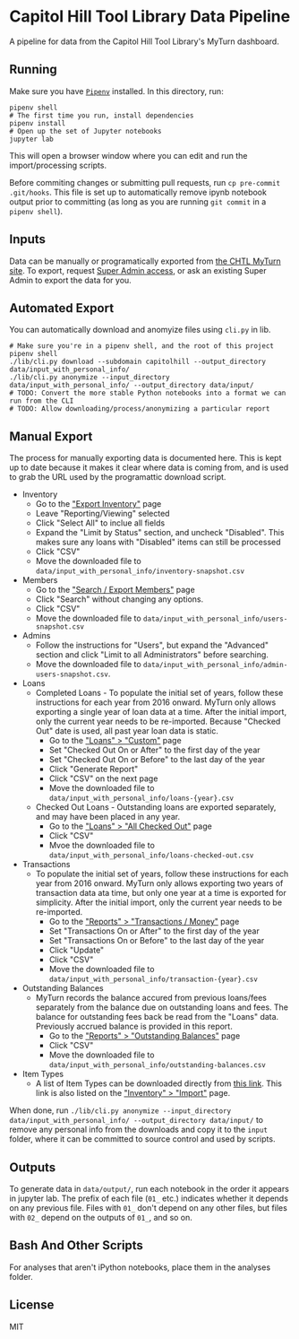 # Capitol Hill Tool Library Data Pipeline

A pipeline for data from the Capitol Hill Tool Library's MyTurn dashboard.

## Running

Make sure you have [`Pipenv`](https://docs.pipenv.org/) installed. In this directory, run:

```
pipenv shell
# The first time you run, install dependencies
pipenv install
# Open up the set of Jupyter notebooks
jupyter lab
```

This will open a browser window where you can edit and run the import/processing scripts.

Before commiting changes or submitting pull requests, run `cp pre-commit .git/hooks`. This file is set up to automatically remove ipynb notebook output prior to committing (as long as you are running `git commit` in a `pipenv shell`).

## Inputs

Data can be manually or programatically exported from [the CHTL MyTurn site](https://capitolhill.myturn.com/).  To export, request [Super Admin access](https://support.myturn.com/hc/en-us/articles/205664648-Creating-Additional-Admin-Users), or ask an existing Super Admin to export the data for you.


## Automated Export

You can automatically download and anomyize files using `cli.py` in lib.

```
# Make sure you're in a pipenv shell, and the root of this project
pipenv shell
./lib/cli.py download --subdomain capitolhill --output_directory data/input_with_personal_info/
./lib/cli.py anonymize --input_directory data/input_with_personal_info/ --output_directory data/input/
# TODO: Convert the more stable Python notebooks into a format we can run from the CLI
# TODO: Allow downloading/process/anonymizing a particular report
```

## Manual Export

The process for manually exporting data is documented here. This is kept up to date because it makes it clear where data is coming from, and is used to grab the URL used by the programattic download script.

* Inventory
  * Go to the ["Export Inventory"](https://capitolhill.myturn.com/library/orgInventory/report) page
  * Leave "Reporting/Viewing" selected
  * Click "Select All" to inclue all fields
  * Expand the "Limit by Status" section, and uncheck "Disabled".  This makes sure any loans with "Disabled" items can still be processed
  * Click "CSV"
  * Move the downloaded file to `data/input_with_personal_info/inventory-snapshot.csv`
* Members
  * Go to the ["Search / Export Members"](https://capitolhill.myturn.com/library/orgMembership/searchUsers) page
  * Click "Search" without changing any options.
  * Click "CSV"
  * Move the downloaded file to `data/input_with_personal_info/users-snapshot.csv`
* Admins
  * Follow the instructions for "Users", but expand the "Advanced" section and click "Limit to all Administrators" before searching.
  * Move the downloaded file to `data/input_with_personal_info/admin-users-snapshot.csv`.
* Loans
  * Completed Loans - To populate the initial set of years, follow these instructions for each year from 2016 onward.  MyTurn only allows exporting a single year of loan data at a time. After the initial import, only the current year needs to be re-imported. Because "Checked Out" date is used, all past year loan data is static.
      * Go to the ["Loans" > "Custom"](https://capitolhill.myturn.com/library/orgLoan/reportParameters) page
      * Set "Checked Out On or After" to the first day of the year
      * Set "Checked Out On or Before" to the last day of the year
      * Click "Generate Report"
      * Click "CSV" on the next page
      * Move the downloaded file to `data/input_with_personal_info/loans-{year}.csv`
  * Checked Out Loans - Outstanding loans are exported separately, and may have been placed in any year.
      * Go to the ["Loans" > "All Checked Out"](https://capitolhill.myturn.com/library/orgLoan/list) page
      * Click "CSV"
      * Mvoe the downloaded file to `data/input_with_personal_info/loans-checked-out.csv`
* Transactions
  * To populate the initial set of years, follow these instructions for each year from 2016 onward. MyTurn only allows exporting two years of transaction data ata time, but only one year at a time is exported for simplicity.  After the initial import, only the current year needs to be re-imported.
    * Go to the ["Reports" > "Transactions / Money"](https://capitolhill.myturn.com/library/orgMyOrganization/moneyReport) page
    * Set "Transactions On or After" to the first day of the year
    * Set "Transactions On or Before" to the last day of the year
    * Click "Update"
    * Click "CSV"
    * Move the downloaded file to `data/input_with_personal_info/transaction-{year}.csv`
* Outstanding Balances
  * MyTurn records the balance accured from previous loans/fees separately from the balance due on outstanding loans and fees. The balance for outstanding fees back be read from the "Loans" data. Previously accrued balance is provided in this report.
    * Go to the ["Reports" > "Outstanding Balances"](https://capitolhill.myturn.com/library/onAccount/list) page
    * Click "CSV"
    * Move the downloaded file to `data/input_with_personal_info/outstanding-balances.csv`
* Item Types
  * A list of Item Types can be downloaded directly from [this link](https://capitolhill.myturn.com/library/orgDefaults/export?format=csv&extension=csv). This link is also listed on the ["Inventory" > "Import"](https://capitolhill.myturn.com/library/orgInventory/importInventory) page.

When done, run `./lib/cli.py anonymize --input_directory data/input_with_personal_info/ --output_directory data/input/` to remove any personal info from the downloads and copy it to the `input` folder, where it can be committed to source control and used by scripts.

## Outputs

To generate data in `data/output/`, run each notebook in the order it appears in jupyter lab. The prefix of each file (`01_` etc.) indicates whether it depends on any previous file. Files with `01_` don't depend on any other files, but files with `02_` depend on the outputs of `01_`, and so on.

## Bash And Other Scripts

For analyses that aren't iPython notebooks, place them in the analyses folder.

## License

MIT